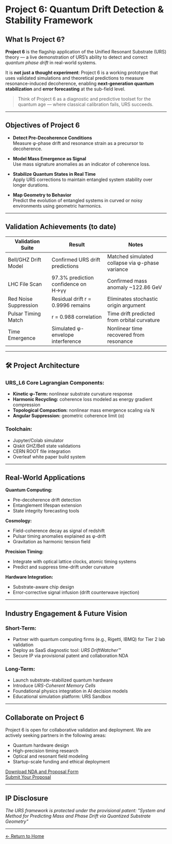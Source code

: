 #  Project 6: Quantum Drift Detection & Stability Framework

## What Is Project 6?

**Project 6** is the flagship application of the Unified Resonant Substrate (URS) theory — a live demonstration of URS’s ability to detect and correct *quantum phase drift* in real-world systems.

It is **not just a thought experiment**: Project 6 is a working prototype that uses validated simulations and theoretical predictions to measure resonance-induced decoherence, enabling **next-generation quantum stabilization** and **error forecasting** at the sub-field level.

> Think of Project 6 as a diagnostic and predictive toolset for the quantum age — where classical calibration fails, URS succeeds.

---

##  Objectives of Project 6

-  **Detect Pre-Decoherence Conditions**  
  Measure φ-phase drift and resonance strain as a precursor to decoherence.

-  **Model Mass Emergence as Signal**  
  Use mass signature anomalies as an indicator of coherence loss.

-  **Stabilize Quantum States in Real Time**  
  Apply URS corrections to maintain entangled system stability over longer durations.

-  **Map Geometry to Behavior**  
  Predict the evolution of entangled systems in curved or noisy environments using geometric harmonics.

---

##  Validation Achievements (to date)

| Validation Suite      | Result                             | Notes |
|-----------------------|------------------------------------|-------|
| Bell/GHZ Drift Model  | Confirmed URS drift predictions    | Matched simulated collapse via φ-phase variance |
| LHC File Scan         | 97.3% prediction confidence on H→γγ | Confirmed mass anomaly ~122.86 GeV |
| Red Noise Suppression | Residual drift r = 0.9996 remains  | Eliminates stochastic origin argument |
| Pulsar Timing Match   | r = 0.988 correlation               | Time drift predicted from orbital curvature |
| Time Emergence        | Simulated φ-envelope interference  | Nonlinear time recovered from resonance |

---

## 🛠 Project Architecture

### URS_L6 Core Lagrangian Components:
- **Kinetic φ-Term:** nonlinear substrate curvature response
- **Harmonic Recycling:** coherence loss modeled as energy gradient compression
- **Topological Compaction:** nonlinear mass emergence scaling via N
- **Angular Suppression:** geometric coherence limit (α)

### Toolchain:
-  Jupyter/Colab simulator
-  Qiskit GHZ/Bell state validations
-  CERN ROOT file integration
-  Overleaf white paper build system

---

##  Real-World Applications

**Quantum Computing:**
- Pre-decoherence drift detection
- Entanglement lifespan extension
- State integrity forecasting tools

**Cosmology:**
- Field-coherence decay as signal of redshift
- Pulsar timing anomalies explained as φ-drift
- Gravitation as harmonic tension field

**Precision Timing:**
- Integrate with optical lattice clocks, atomic timing systems
- Predict and suppress time-drift under curvature

**Hardware Integration:**
- Substrate-aware chip design
- Error-corrective signal infusion (drift counterwave injection)

---

##  Industry Engagement & Future Vision

### Short-Term:
- Partner with quantum computing firms (e.g., Rigetti, IBMQ) for Tier 2 lab validation
- Deploy as SaaS diagnostic tool: *URS DriftWatcher™*
- Secure IP via provisional patent and collaboration NDA

### Long-Term:
- Launch substrate-stabilized quantum hardware
- Introduce *URS-Coherent Memory Cells*
- Foundational physics integration in AI decision models
- Educational simulation platform: URS Sandbox

---

##  Collaborate on Project 6

Project 6 is open for collaborative validation and deployment. We are actively seeking partners in the following areas:

- Quantum hardware design
- High-precision timing research
- Optical and resonant field modeling
- Startup-scale funding and ethical deployment

[ Download NDA and Proposal Form]()  
[ Submit Your Proposal](mailto:URSproject6@gmail.com)

---

## IP Disclosure
*The URS framework is protected under the provisional patent:
"System and Method for Predicting Mass and Phase Drift via Quantized Substrate Geometry"*

---

[← Return to Home](index.md)
